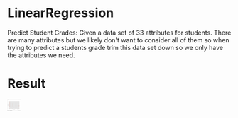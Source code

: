 # LinearRegression
Predict Student Grades: Given a data set of 33 attributes for students. There are many attributes but we likely don't want to consider all of them so when trying to predict a students grade trim this data set down so we only have the attributes we need.

# Result
<img src="https://raw.githubusercontent.com/thenomaniqbal/LinearRegression/master/result.PNG" width="30px">
